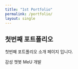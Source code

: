 ```yaml
---
title: "1st Portfolio"
permalink: /portfolio/
layout: single
---
```


##  첫번째 포트폴리오

첫번째 포트폴리오 소개 페이지 입니다.

감성 챗봇 MeU 개발 
